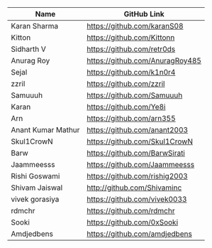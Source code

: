 | Name         | GitHub Link                     |
| ------------ | ------------------------------- |
| Karan Sharma | https://github.com/karanS08     |
| Kitton | https://github.com/Kittonn    |
| Sidharth V | https://github.com/retr0ds |
| Anurag Roy | https://github.com/AnuragRoy485 |
| Sejal | https://github.com/k1n0r4     |
| zzril | https://github.com/zzril     |
| Samuuuh | https://github.com/Samuuuh |
| Karan|  https://github.com/Ye8i|
| Arn |  https://github.com/arn355 |
| Anant Kumar Mathur | https://github.com/anant2003 |
| Skul1CrowN | https://github.com/Skul1CrowN |
| Barw |  https://github.com/BarwSirati |
| Jaammeesss   | https://github.com/Jaammeesss   |
| Rishi Goswami | https://github.com/rishig2003  |
| Shivam Jaiswal | http://github.com/Shivaminc  |
| vivek gorasiya | https://github.com/vivek0033 |
| rdmchr | https://github.com/rdmchr |
| Sooki | https://github.com/0xSooki |
| Amdjedbens | https://github.com/amdjedbens |
